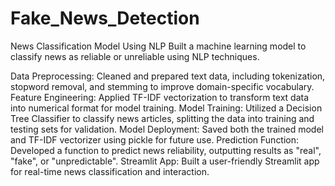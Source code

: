 # Fake_News_Detection

News Classification Model Using NLP
Built a machine learning model to classify news as reliable or unreliable using NLP techniques.

Data Preprocessing: Cleaned and prepared text data, including tokenization, stopword removal, and stemming to improve domain-specific vocabulary.
Feature Engineering: Applied TF-IDF vectorization to transform text data into numerical format for model training.
Model Training: Utilized a Decision Tree Classifier to classify news articles, splitting the data into training and testing sets for validation.
Model Deployment: Saved both the trained model and TF-IDF vectorizer using pickle for future use.
Prediction Function: Developed a function to predict news reliability, outputting results as "real", "fake", or "unpredictable".
Streamlit App: Built a user-friendly Streamlit app for real-time news classification and interaction.
